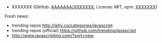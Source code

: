 
* XXXXXXX (GitHub: [AAAAAAA/XXXXXXX](https://github.com/AAAAAAA/XXXXXXX), License: MIT, npm: [XXXXXXX](https://www.npmjs.com/package/XXXXXXX))


Fresh news:
* trending repos http://gitly.co/categories/javascript
* trending repos (official) https://github.com/trending/javascript
* http://www.javascripting.com/?sort=new
